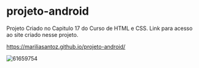# projeto-android
Projeto Criado no Capitulo 17 do Curso de HTML e CSS.
Link para acesso ao site criado nesse projeto.

https://mariliasantoz.github.io/projeto-android/


![61659754](https://user-images.githubusercontent.com/44656301/223447736-ca617dcb-8e0a-45b2-a424-10202613f429.png)
